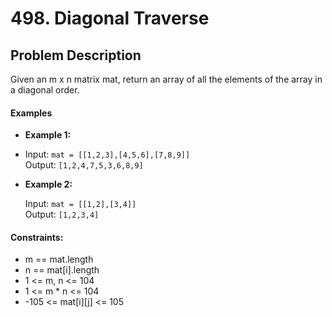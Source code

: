 # 498. Diagonal Traverse

## Problem Description

Given an m x n matrix mat, return an array of all the elements of the array in a diagonal order.

#### Examples

- **Example 1:**
- 
    Input: `mat = [[1,2,3],[4,5,6],[7,8,9]]`\
    Output: `[1,2,4,7,5,3,6,8,9]`

- **Example 2:**
    
    Input: `mat = [[1,2],[3,4]]`\
    Output: `[1,2,3,4]`
     

#### Constraints:
- m == mat.length
- n == mat[i].length
- 1 <= m, n <= 104
- 1 <= m * n <= 104
- -105 <= mat[i][j] <= 105
